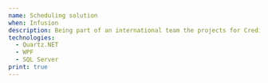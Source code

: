 ```yaml
---
name: Scheduling solution
when: Infusion
description: Being part of an international team the projects for Credit Suisse taught me much about being part of a dynamic SCRUM environment
technologies:
  - Quartz.NET
  - WPF
  - SQL Server
print: true
---
```

